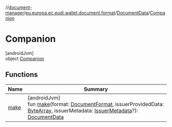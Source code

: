 //[document-manager](../../../../index.md)/[eu.europa.ec.eudi.wallet.document.format](../../index.md)/[DocumentData](../index.md)/[Companion](index.md)

# Companion

[androidJvm]\
object [Companion](index.md)

## Functions

| Name | Summary |
|---|---|
| [make](make.md) | [androidJvm]<br>fun [make](make.md)(format: [DocumentFormat](../../-document-format/index.md), issuerProvidedData: [ByteArray](https://kotlinlang.org/api/latest/jvm/stdlib/kotlin-stdlib/kotlin/-byte-array/index.html), issuerMetadata: [IssuerMetadata](../../../eu.europa.ec.eudi.wallet.document.metadata/-issuer-metadata/index.md)?): [DocumentData](../index.md) |
